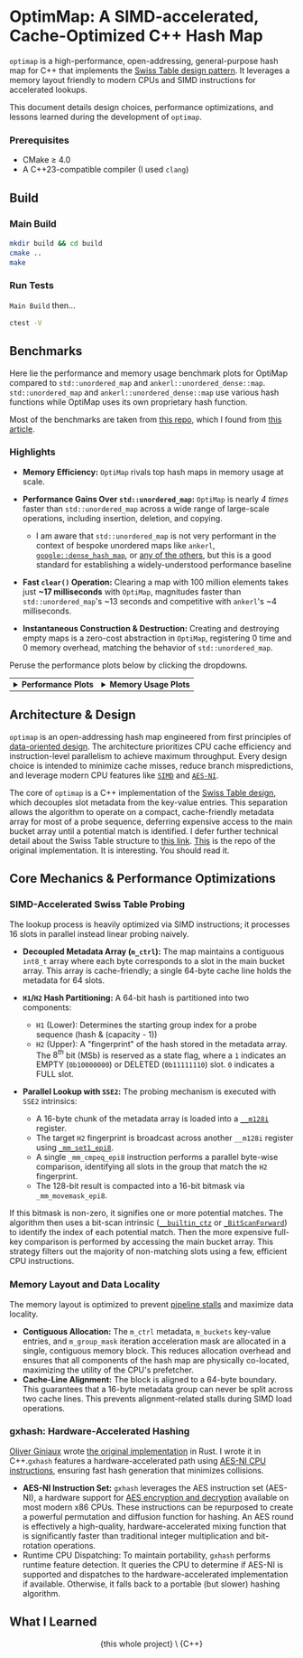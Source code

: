 # OptimMap: A SIMD-accelerated, Cache-Optimized C++ Hash Map

`optimap` is a high-performance, open-addressing, general-purpose hash map for C++ that implements the [Swiss Table design pattern](https://abseil.io/about/design/swisstables). It leverages a memory layout friendly to modern CPUs and SIMD instructions for accelerated lookups.

This document details design choices, performance optimizations, and lessons learned during the development of `optimap`.

### Prerequisites
- CMake $\geq$ 4.0
- A C++23-compatible compiler (I used `clang`)

## Build

### Main Build

```bash
mkdir build && cd build
cmake ..
make
```

### Run Tests

`Main Build` then...
```bash
ctest -V
```

## Benchmarks
Here lie the performance and memory usage benchmark plots for OptiMap compared to `std::unordered_map` and `ankerl::unordered_dense::map`. `std::unordered_map` and `ankerl::unordered_dense::map` use various hash functions while OptiMap uses its own proprietary hash function.

Most of the benchmarks are taken from [this repo](https://github.com/martinus/map_benchmark/tree/master/src/benchmarks), which I found from [this article](https://martin.ankerl.com/2022/08/27/hashmap-bench-01/).

### Highlights

*   **Memory Efficiency:** `OptiMap` rivals top hash maps in memory usage at scale.

*   **Performance Gains Over `std::unordered_map`:** `OptiMap` is nearly *4 times* faster than `std::unordered_map` across a wide range of large-scale operations, including insertion, deletion, and copying.

    * I am aware that `std::unordered_map` is not very performant in the context of bespoke unordered maps like `ankerl`, [`google::dense_hash_map`](https://goog-sparsehash.sourceforge.net/doc/dense_hash_map.html), or [any of the others](https://martin.ankerl.com/2022/08/27/hashmap-bench-01/#benchmark-results-table), but this is a good standard for establishing a widely-understood performance baseline

*   **Fast `clear()` Operation:** Clearing a map with 100 million elements takes just **~17 milliseconds** with `OptiMap`, magnitudes faster than `std::unordered_map`'s ~13 seconds and competitive with `ankerl`'s ~4 milliseconds.

*   **Instantaneous Construction & Destruction:** Creating and destroying empty maps is a zero-cost abstraction in `OptiMap`, registering 0 time and 0 memory overhead, matching the behavior of `std::unordered_map`.

Peruse the performance plots below by clicking the dropdowns.

<table>
<tr>
<td valign="top">
<details>
<summary><strong>Performance Plots</strong></summary>
<br>
<em>Speed of various operations. Lower is better.</em>
<div align="center">

**Copy Performance**
<br>
<img src="plots/Copy_performance.png" width="80%">

**CtorDtorEmptyMap Performance**
<br>
<img src="plots/CtorDtorEmptyMap_performance.png" width="80%">

**CtorDtorSingleEntryMap Performance**
<br>
<img src="plots/CtorDtorSingleEntryMap_performance.png" width="80%">

**InsertHugeInt Performance**
<br>
<img src="plots/InsertHugeInt_performance.png" width="80%">

**IterateIntegers Performance**
<br>
<img src="plots/IterateIntegers_performance.png" width="80%">

**RandomDistinct2 Performance**
<br>
<img src="plots/RandomDistinct2_performance.png" width="80%">

**RandomFind 200 Performance**
<br>
<img src="plots/RandomFind_200_performance.png" width="80%">

**RandomFind 2000 Performance**
<br>
<img src="plots/RandomFind_2000_performance.png" width="80%">

**RandomFind 500000 Performance**
<br>
<img src="plots/RandomFind_500000_performance.png" width="80%">

**RandomFindString 1000000 Performance**
<br>
<img src="plots/RandomFindString_1000000_performance.png" width="80%">

**RandomFindString Performance**
<br>
<img src="plots/RandomFindString_performance.png" width="80%">


</div>
</details>
</td>
<td valign="top">
<details>
<summary><strong>Memory Usage Plots</strong></summary>
<br>
<em>Memory consumption for various operations. Lower is better.</em>
<div align="center">

**Copy Memory**
<br>
<img src="plots/Copy_memory.png" width="80%">

**CtorDtorEmptyMap Memory**
<br>
<img src="plots/CtorDtorEmptyMap_memory.png" width="80%">

**CtorDtorSingleEntryMap Memory**
<br>
<img src="plots/CtorDtorSingleEntryMap_memory.png" width="80%">

**InsertHugeInt Memory**
<br>
<img src="plots/InsertHugeInt_memory.png" width="80%">

**IterateIntegers Memory**
<br>
<img src="plots/IterateIntegers_memory.png" width="80%">

**RandomDistinct2 Memory**
<br>
<img src="plots/RandomDistinct2_memory.png" width="80%">

**RandomFind 200 Memory**
<br>
<img src="plots/RandomFind_200_memory.png" width="80%">

**RandomFind 2000 Memory**
<br>
<img src="plots/RandomFind_2000_memory.png" width="80%">

**RandomFind 500000 Memory**
<br>
<img src="plots/RandomFind_500000_memory.png" width="80%">

**RandomFindString 1000000 Memory**
<br>
<img src="plots/RandomFindString_1000000_memory.png" width="80%">

**RandomFindString Memory**
<br>
<img src="plots/RandomFindString_memory.png" width="80%">

</div>
</details>
</td>
</tr>
</table>

## Architecture & Design

`optimap` is an open-addressing hash map engineered from first principles of [data-oriented design](https://en.wikipedia.org/wiki/Data-oriented_design). The architecture prioritizes CPU cache efficiency and instruction-level parallelism to achieve maximum throughput. Every design choice is intended to minimize cache misses, reduce branch mispredictions, and leverage modern CPU features like [`SIMD`](https://en.wikipedia.org/wiki/Single_instruction,_multiple_data) and [`AES-NI`](https://en.wikipedia.org/wiki/AES_instruction_set).

The core of `optimap` is a C++ implementation of the [Swiss Table design](https://abseil.io/about/design/swisstables), which decouples slot metadata from the key-value entries. This separation allows the algorithm to operate on a compact, cache-friendly metadata array for most of a probe sequence, deferring expensive access to the main bucket array until a potential match is identified. I defer further technical detail about the Swiss Table structure to [this link](https://abseil.io/about/design/swisstables). [This](https://github.com/google/cwisstable) is the repo of the original implementation. It is interesting. You should read it.


## Core Mechanics & Performance Optimizations

### SIMD-Accelerated Swiss Table Probing

The lookup process is heavily optimized via SIMD instructions; it processes 16 slots in parallel instead linear probing naively.

* **Decoupled Metadata Array (`m_ctrl`):** The map maintains a contiguous `int8_t` array where each byte corresponds to a slot in the main bucket array. This array is cache-friendly; a single 64-byte cache line holds the metadata for 64 slots.

* **`H1`/`H2` Hash Partitioning:** A 64-bit hash is partitioned into two components:
    * `H1` (Lower): Determines the starting group index for a probe sequence (hash & (capacity - 1))
    * `H2` (Upper): A "fingerprint" of the hash stored in the metadata array. The $8^{th}$ bit (MSb) is reserved as a state flag, where a `1` indicates an EMPTY (`0b10000000`) or DELETED (`0b11111110`) slot. `0` indicates a FULL slot.

* **Parallel Lookup with `SSE2`:** The probing mechanism is executed with `SSE2` intrinsics:
    * A 16-byte chunk of the metadata array is loaded into a [`__m128i`](https://learn.microsoft.com/en-us/cpp/cpp/m128i?view=msvc-170) register.
    * The target `H2` fingerprint is broadcast across another `__m128i` register using [`_mm_set1_epi8`](https://www.cs.virginia.edu/~cr4bd/3330/S2018/simdref.html).
    * A single `_mm_cmpeq_epi8` instruction performs a parallel byte-wise comparison, identifying all slots in the group that match the `H2` fingerprint.
    * The 128-bit result is compacted into a 16-bit bitmask via `_mm_movemask_epi8`.

If this bitmask is non-zero, it signifies one or more potential matches. The algorithm then uses a bit-scan intrinsic ([`__builtin_ctz`](https://gcc.gnu.org/onlinedocs/gcc/Bit-Operation-Builtins.html) or [`_BitScanForward`](https://learn.microsoft.com/en-us/cpp/intrinsics/bitscanforward-bitscanforward64?view=msvc-170)) to identify the index of each potential match. Then the more expensive full-key comparison is performed by accessing the main bucket array. This strategy filters out the majority of non-matching slots using a few, efficient CPU instructions.

### Memory Layout and Data Locality

The memory layout is optimized to prevent [pipeline stalls](https://en.wikipedia.org/wiki/Pipeline_stall) and maximize data locality.

* **Contiguous Allocation:** The `m_ctrl` metadata, `m_buckets` key-value entries, and `m_group_mask` iteration acceleration mask are allocated in a single, contiguous memory block. This reduces allocation overhead and ensures that all components of the hash map are physically co-located, maximizing the utility of the CPU's prefetcher.
* **Cache-Line Alignment:** The block is aligned to a 64-byte boundary. This guarantees that a 16-byte metadata group can never be split across two cache lines. This prevents alignment-related stalls during SIMD load operations.


### gxhash: Hardware-Accelerated Hashing

[Oliver Giniaux](https://ogxd.github.io/) wrote [the original implementation](https://github.com/ogxd/gxhash) in Rust. I wrote it in C++.`gxhash` features a hardware-accelerated path using [AES-NI CPU instructions](https://en.wikipedia.org/wiki/AES_instruction_set), ensuring fast hash generation that minimizes collisions.

* **AES-NI Instruction Set:** `gxhash` leverages the AES instruction set (AES-NI), a hardware support for [AES encryption and decryption](https://en.wikipedia.org/wiki/Advanced_Encryption_Standard) available on most modern x86 CPUs. These instructions can be repurposed to create a powerful permutation and diffusion function for hashing. An AES round is effectively a high-quality, hardware-accelerated mixing function that is significantly faster than traditional integer multiplication and bit-rotation operations.
* Runtime CPU Dispatching: To maintain portability, `gxhash` performs runtime feature detection. It queries the CPU to determine if AES-NI is supported and dispatches to the hardware-accelerated implementation if available. Otherwise, it falls back to a portable (but slower) hashing algorithm.

## What I Learned

$$\{\text{this whole project}\}\setminus\{\text{C++}\}$$